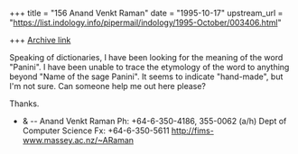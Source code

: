 +++
title = "156 Anand Venkt Raman"
date = "1995-10-17"
upstream_url = "https://list.indology.info/pipermail/indology/1995-October/003406.html"

+++
[Archive link](https://list.indology.info/pipermail/indology/1995-October/003406.html)

Speaking of dictionaries, I have been looking for the meaning of the
word "Panini". I have been unable to trace the etymology of the word to
anything beyond "Name of the sage Panini". It seems to indicate
"hand-made", but I'm not sure. Can someone help me out here please?

Thanks.

- &
--
Anand Venkt Raman                 Ph: +64-6-350-4186, 355-0062 (a/h)
Dept of Computer Science          Fx: +64-6-350-5611
http://fims-www.massey.ac.nz/~ARaman





